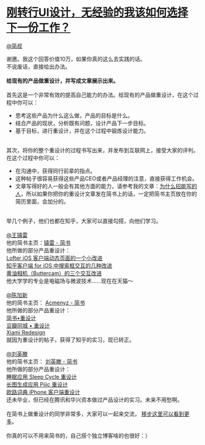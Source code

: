
#  [刚转行UI设计，无经验的我该如何选择下一份工作？](https://zhihu.com/questions/39287374)



[@简叔](https://zhihu.com/people/c60fb167ac7cdf28570dc60c670e5ebd)

谢邀。我这个回答价值10万，如果你真的这么去实践的话。<br>不说废话，直接给出办法。<br><br><b>给现有的产品做重设计，并写成文章展示出来。</b><br><br>首先这是一个非常有效的提高自己能力的办法。给现有的产品做重设计，在这个过程中你可以：<br><ul><li>思考这些产品为什么这么做，产品的目标是什么。 <br></li><li>结合产品的现状，分析既有问题，设计产品下一步目标。<br></li><li>基于目标，进行重设计，并在这个过程中锻炼设计能力。<br></li></ul><br>其次，将你的整个重设计的过程书写出来，并发布到互联网上，接受大家的评判。在这个过程中你可以：<br><ul><li>在沟通中，获得同行前辈的指点。<br></li><li>这种帖子很容易获得这些产品CEO或者产品经理的注意，直接获得工作机会。<br></li><li>文章写得好的人一般会有其他方面的能力，请参考我的文章：<a href="http://link.zhihu.com/?target=http%3A//www.jianshu.com/p/hdBQUE" class=" wrap external" target="_blank" rel="nofollow noreferrer">为什么招能写的人<i class="icon-external"></i></a>，所以如果你把你的重设计文章发在简书上的话，一定把简书主页放在你的简历里面，会加分的。<br></li></ul><br>举几个例子，他们也都在知乎，大家可以直接勾搭，向他们学习。<br><br><a data-hash="4f03664cbcd7f28be57c03b845fddf68" href="http://www.zhihu.com/people/4f03664cbcd7f28be57c03b845fddf68" class="member_mention" data-editable="true" data-title="@王镇雷" data-hovercard="p$b$4f03664cbcd7f28be57c03b845fddf68">@王镇雷</a><br>他的简书主页：<a href="http://link.zhihu.com/?target=http%3A//www.jianshu.com/users/bda9978751c4/latest_articles" class=" wrap external" target="_blank" rel="nofollow noreferrer">镇雷 - 简书<i class="icon-external"></i></a><br>他所做的部分产品重设计：<br><a href="http://link.zhihu.com/?target=http%3A//www.jianshu.com/p/9cbfe7a03c0b" class=" wrap external" target="_blank" rel="nofollow noreferrer">Lofter iOS 客户端动态页面的一个小改进<i class="icon-external"></i></a><br><a href="http://link.zhihu.com/?target=http%3A//www.jianshu.com/p/b7a444ec391d" class=" wrap external" target="_blank" rel="nofollow noreferrer">知乎客户端 for iOS 中搜索框交互的几种改进<i class="icon-external"></i></a><br><a href="http://link.zhihu.com/?target=http%3A//www.jianshu.com/p/624b223b416f" class=" wrap external" target="_blank" rel="nofollow noreferrer">黄油相机（Buttercam）的三个交互改进<i class="icon-external"></i></a><br>他大学学的专业是电磁场与微波技术……现在在天猫～<br><br><a data-hash="d3643a3e5af0ea132e1f9fa5899dd86d" href="http://www.zhihu.com/people/d3643a3e5af0ea132e1f9fa5899dd86d" class="member_mention" data-editable="true" data-title="@陈加新" data-hovercard="p$b$d3643a3e5af0ea132e1f9fa5899dd86d">@陈加新</a><br>他的简书主页： <a href="http://link.zhihu.com/?target=http%3A//www.jianshu.com/users/7tAnbx/latest_articles" class=" wrap external" target="_blank" rel="nofollow noreferrer">Acmenyz - 简书<i class="icon-external"></i></a><br>他所做的部分产品重设计：<br><a href="http://link.zhihu.com/?target=http%3A//www.jianshu.com/p/6d5fbd21690f" class=" wrap external" target="_blank" rel="nofollow noreferrer">简书•重设计<i class="icon-external"></i></a><br><a href="http://link.zhihu.com/?target=http%3A//www.jianshu.com/p/f23a4045f244" class=" wrap external" target="_blank" rel="nofollow noreferrer">豆瓣同城 • 重设计<i class="icon-external"></i></a><br><a href="http://link.zhihu.com/?target=http%3A//www.jianshu.com/p/3f2c525ab2bb" class=" wrap external" target="_blank" rel="nofollow noreferrer">Xiami Redesign<i class="icon-external"></i></a><br>就因为重设计的帖子，获得了知乎的实习，现已转正。<br><br><a data-hash="14fec11f4a040865410f3db61521f838" href="http://www.zhihu.com/people/14fec11f4a040865410f3db61521f838" class="member_mention" data-editable="true" data-title="@刘英滕" data-hovercard="p$b$14fec11f4a040865410f3db61521f838">@刘英滕</a><br>他的简书主页： <a href="http://link.zhihu.com/?target=http%3A//www.jianshu.com/users/ba6d563caa3a/latest_articles" class=" wrap external" target="_blank" rel="nofollow noreferrer">刘英滕 - 简书<i class="icon-external"></i></a><br>他所做的部分产品重设计：<br><a href="http://link.zhihu.com/?target=http%3A//www.jianshu.com/p/0306681c62bb" class=" wrap external" target="_blank" rel="nofollow noreferrer">睡眠应用 Sleep Cycle 重设计<i class="icon-external"></i></a><br><a href="http://link.zhihu.com/?target=http%3A//www.jianshu.com/p/8dab331d5897" class=" wrap external" target="_blank" rel="nofollow noreferrer">长图生成应用 Piiic 重设计<i class="icon-external"></i></a><br><a href="http://link.zhihu.com/?target=http%3A//www.jianshu.com/p/25a8fe45df63" class=" wrap external" target="_blank" rel="nofollow noreferrer">欧路词典 iPhone 客户端重设计<i class="icon-external"></i></a><br>还未毕业，但已经在腾讯和华兴资本做过产品设计的实习。未来不用愁啊。<br><br>在简书上做重设计的同学非常多，大家可以一起来交流， <a href="http://link.zhihu.com/?target=http%3A//www.jianshu.com/search%3Fq%3D%25E9%2587%258D%25E8%25AE%25BE%25E8%25AE%25A1%26page%3D1%26type%3Dnotes" class=" wrap external" target="_blank" rel="nofollow noreferrer">移步这里可以看到更多<i class="icon-external"></i></a>。<br><br>你真的可以不用来简书的，自己搭个独立博客啥的也很好：）